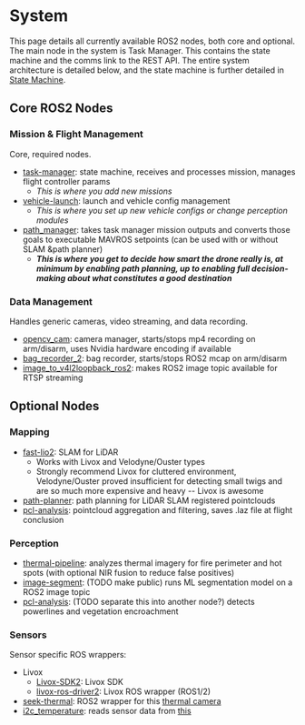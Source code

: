# System

This page details all currently available ROS2 nodes, both core and optional. The main node in the system is Task Manager. This contains the state machine and the comms link to the REST API. The entire system architecture is detailed below, and the state machine is further detailed in [State Machine](statemachine.md).

## Core ROS2 Nodes

### Mission & Flight Management
Core, required nodes.

* [task-manager](https://github.com/robotics-88/task-manager): state machine, receives and processes mission, manages flight controller params
    - *This is where you add new missions*
* [vehicle-launch](https://github.com/robotics-88/vehicle-launch): launch and vehicle config management
    - *This is where you set up new vehicle configs or change perception modules*
* [path_manager](https://github.com/robotics-88/path-manager): takes task manager mission outputs and converts those goals to executable MAVROS setpoints (can be used with or without SLAM &path planner)
    - ***This is where you get to decide how smart the drone really is, at minimum by enabling path planning, up to enabling full decision-making about what constitutes a good destination***

### Data Management
Handles generic cameras, video streaming, and data recording.

* [opencv_cam](https://github.com/robotics-88/opencv_cam): camera manager, starts/stops mp4 recording on arm/disarm, uses Nvidia hardware encoding if available
* [bag_recorder_2](https://github.com/robotics-88/bag_recorder_2): bag recorder, starts/stops ROS2 mcap on arm/disarm
* [image_to_v4l2loopback_ros2](https://github.com/robotics-88/image_to_v4l2loopback_ros2): makes ROS2 image topic available for RTSP streaming

## Optional Nodes

### Mapping

* [fast-lio2](https://github.com/robotics-88/fast-lio2): SLAM for LiDAR
    - Works with Livox and Velodyne/Ouster types 
    - Strongly recommend Livox for cluttered environment, Velodyne/Ouster proved insufficient for detecting small twigs and are so much more expensive and heavy -- Livox is awesome
* [path-planner](https://github.com/robotics-88/path-planner): path planning for LiDAR SLAM registered pointclouds
* [pcl-analysis](https://github.com/robotics-88/pcl-analysis): pointcloud aggregation and filtering, saves .laz file at flight conclusion

### Perception

* [thermal-pipeline](https://github.com/robotics-88/thermal-pipeline): analyzes thermal imagery for fire perimeter and hot spots (with optional NIR fusion to reduce false positives)
* [image-segment](https://github.com/robotics-88/image-segment): (TODO make public) runs ML segmentation model on a ROS2 image topic
* [pcl-analysis](https://github.com/robotics-88/pcl-analysis): (TODO separate this into another node?) detects powerlines and vegetation encroachment

### Sensors
Sensor specific ROS wrappers:

* Livox
    - [Livox-SDK2](https://github.com/Livox-SDK/Livox-SDK2): Livox SDK
    - [livox-ros-driver2](https://github.com/Livox-SDK/livox_ros_driver2): Livox ROS wrapper (ROS1/2)
* [seek-thermal](https://github.com/robotics-88/seek-thermal): ROS2 wrapper for this [thermal camera](https://www.thermal.com/mosaic-core.html)
* [i2c_temperature](https://github.com/robotics-88/i2c_temperature): reads sensor data from [this](https://www.adafruit.com/product/4821)